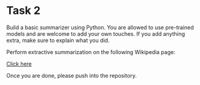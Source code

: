# Task 2

Build a basic summarizer using Python. You are allowed to use pre-trained models and are welcome to add your own touches. If you add anything extra, make sure to explain what you did.

Perform extractive summarization on the following Wikipedia page: 

[Click here](https://en.wikipedia.org/wiki/Greek_mythology)

Once you are done, please push into the repository. 